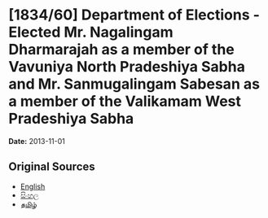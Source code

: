 # [1834/60] Department of Elections - Elected Mr. Nagalingam Dharmarajah as a member of the Vavuniya North Pradeshiya Sabha and Mr. Sanmugalingam Sabesan as a member of the Valikamam West Pradeshiya Sabha

**Date:** 2013-11-01

## Original Sources

- [English](https://documents.gov.lk/view/extra-gazettes/2013/11/1834-60_E.pdf)
- [සිංහල](https://documents.gov.lk/view/extra-gazettes/2013/11/1834-60_S.pdf)
- [தமிழ்](https://documents.gov.lk/view/extra-gazettes/2013/11/1834-60_T.pdf)
